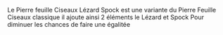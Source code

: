 Le Pierre feuille Ciseaux Lézard Spock est une variante du Pierre Feuille Ciseaux classique il ajoute ainsi 2 éléments le Lézard et Spock Pour diminuer les chances de faire une égalitée
